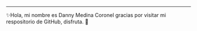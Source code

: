 

 <hr></hr>
 ✨Hola, mi nombre es Danny Medina Coronel
gracias por visitar mi respositorio de GitHub, disfruta. 👋
